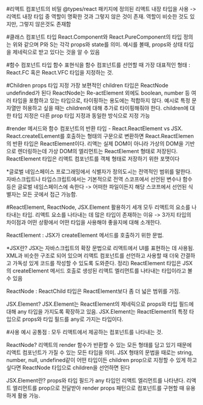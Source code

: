 #리액트 컴포넌트의 비밀
@types/react 패키지에 정의된 리액트 내장 타입을 사용 -> 리액트 내장 타입 중 역할이 명확한 것과 그렇지 않은 것이 존재.
역할이 비슷한 것도 있지만, 그렇지 않은것도 존재함

#클래스 컴포넌트 타입
React.Component와 React.PureComponent의 타입 정의는 위와 같으며 P와 S는 각각 props와 state를 의미.
예시를 볼때, props와 상태 타입을 제네릭으로 받고 있다는 것을 알 수 있음

#함수 컴포넌트 타입
함수 표현식을 함수 컴포넌트를 선언할 때 가장 대표적인 형태 : React.FC 혹은 React.VFC 타입을 지정하는 것.

#Children props 타입 지정
가장 보편적인 children 타입은 ReactNode undefinded가 된다
ReactNode는 Re-actElement 외에도 boolean, number 등 여러 타입을 포함하고 있는 타입으로, 타이핑하는 용도에는 적합하지 않다.
예시로 특정 문자열만 허용하고 싶을 때는 children에 대해 추가로 타이핑해줘야 한다.
children에 대한 타입 지정은 다른 prop 타입 지정과 동일한 방식으로 지정 가능

#render 메서드와 함수 컴포넌트의 반환 타입 - React.ReactElement vs JSX.
React.createELement를 호출하는 형태의 구문으로 변환하면 React.ReactElemen의 반환 타입은 ReactElement이다. 리액는 실제 DOM이 아니라 가상의 DOM을 기반으로 렌더링하는데 가상 DOM의 엘리먼트는 ReactElement 형태로 저장된다.
ReactElement 타입은 리액트 컴포넌트를 객체 형태로 저장하기 위한 포맷이다

*글로벌 네임스페이스
프로그래밍에서 식별자가 정의도ㅚ는 전역적인 범위를 말한다.
자바스크립트나 타입스크립트에서는 기본적으로 전역 스코프에서 선언된 변수나 함수 등은 글로벌 네임스페이스에 속한다 -> 어떠한 파일이든지 해당 스코프에서 선언된 식별자는 모든 곳에서 접근 가능함.

#ReactElement, ReactNode, JSX.Element 활용하기
세개 모두 리액트의 요소를 나타내는 타입.
리액트 요소를 나타내는 데 많은 타입이 존재하는 이유 -> 3가지 타입의 차이점과 어떤 상황에서 어떤 타입을 사용해야 좋을지에 대해 소개한다.

ReactElement
: JSX가 createElement 메서드를 호출하기 위한 문법.

*JSX란?
JSX는 자바스크립트의 확장 문법으로 리액트에서 UI를 표현하는 데 사용됨.
XML과 비슷한 구조로 되어 있으며 리액트 컴포넌트를 선언하고 사용할 때 더욱 간결하고 가독성 있게 코드를 작성할 수 있도록 도와준다.
정리) ReactElement 타입은 JSX의 createElement 메서드 호출로 생성된 리액트 엘리먼트를 나타내는 타입이라고 볼 수 있음

ReactNode
: ReactChild 타입은 ReactElement보다 좀 더 넓은 범위를 가짐.

JSX.Element?
JSX.Element는 ReactElement의 제네릭으로 props와 타입 필드에 대해 any 타입을 가지도록 확장하고 있음. JSX.Element는 ReactElement의 특정 타입으로 props와 타입 필드를 any로 가지는 타입이다. 

#사용 예시
공통점 : 모두 리액트에서 제공하는 컴포넌트를 나타내는 것.

ReactNode?
리액트의 render 함수가 반환할 수 있는 모든 형태를 담고 있기 때문에 리액트 컴포넌트가 가질 수 있는 모든 타입을 의미.
JSX 형태의 문법을 때로는 string, number, null, undefined같이 어떤 타입이든 children prop으로 지정할 수 있게 하고 싶다면 ReactNode 타입으로 children을 선언하면 된다

JSX.Element란?
props와 타입 필드가 any 타입인 리액트 엘리먼트를 나타낸다.
리액트 엘리먼트를 prop으로 전달받아 render props 패턴으로 컴포넌트를 구현할 때 유용하게 활용 가능.






